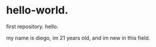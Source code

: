 # hello-world.
first repository.
hello.

my name is diego, im 21 years old, and im new in this field.
